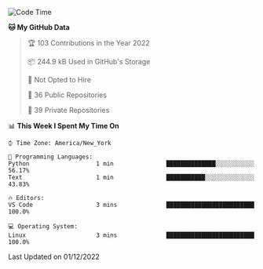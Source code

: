 <!--START_SECTION:waka-->
![Code Time](http://img.shields.io/badge/Code%20Time-107%20hrs%2022%20mins-blue)

**🐱 My GitHub Data** 

> 🏆 103 Contributions in the Year 2022
 > 
> 📦 244.9 kB Used in GitHub's Storage 
 > 
> 🚫 Not Opted to Hire
 > 
> 📜 36 Public Repositories 
 > 
> 🔑 39 Private Repositories  
 > 
📊 **This Week I Spent My Time On** 

```text
⌚︎ Time Zone: America/New_York

💬 Programming Languages: 
Python                   1 min               ██████████████░░░░░░░░░░░   56.17% 
Text                     1 min               ███████████░░░░░░░░░░░░░░   43.83%

🔥 Editors: 
VS Code                  3 mins              █████████████████████████   100.0%

💻 Operating System: 
Linux                    3 mins              █████████████████████████   100.0%

```


 Last Updated on 01/12/2022
<!--END_SECTION:waka-->